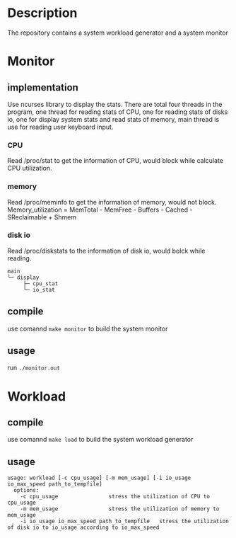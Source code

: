 # Description
The repository contains a system workload generator and a system monitor  


# Monitor  

## implementation
Use ncurses library to display the stats. There are total four threads in the program, one thread for reading stats of CPU, one for reading stats of disks io, one for display system stats and read stats of memory, main thread is use for reading user keyboard input.

### CPU
Read /proc/stat to get the information of CPU, would block while calculate CPU utilization.

### memory
Read /proc/meminfo to get the information of memory, would not block.  
Memory_utilization = MemTotal - MemFree - Buffers - Cached - SReclaimable + Shmem

### disk io
Read /proc/diskstats to the information of disk io, would bolck while reading. 


```
main  
└─ display  
     ├─ cpu_stat
     └─ io_stat
```

## compile
use comannd `make monitor` to build the system monitor

## usage
run `./monitor.out`

# Workload  

## compile
use comannd `make load` to build the system workload generator


## usage

```
usage: workload [-c cpu_usage] [-m mem_usage] [-i io_usage io_max_speed path_to_tempfile]  
  options:  
    -c cpu_usage				stress the utilization of CPU to cpu_usage  
    -m mem_usage				stress the utilization of memory to mem_usage  
    -i io_usage io_max_speed path_to_tempfile	stress the utilization of disk io to io_usage according to io_max_speed  
```

